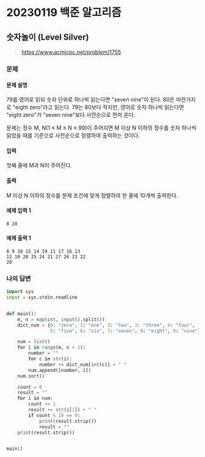 # 20230119 백준 알고리즘

## 숫자놀이 (Level Silver)
> https://www.acmicpc.net/problem/1755

### 문제
#### 문제 설명
79를 영어로 읽되 숫자 단위로 하나씩 읽는다면 "seven nine"이 된다. 80은 마찬가지로 "eight zero"라고 읽는다. 79는 80보다 작지만, 영어로 숫자 하나씩 읽는다면 "eight zero"가 "seven nine"보다 사전순으로 먼저 온다.

문제는 정수 M, N(1 ≤ M ≤ N ≤ 99)이 주어지면 M 이상 N 이하의 정수를 숫자 하나씩 읽었을 때를 기준으로 사전순으로 정렬하여 출력하는 것이다.

#### 입력
첫째 줄에 M과 N이 주어진다.

#### 출력
M 이상 N 이하의 정수를 문제 조건에 맞게 정렬하여 한 줄에 10개씩 출력한다.

#### 예제 입력 1
```
8 28
```

#### 예제 출력 1
```
8 9 18 15 14 19 11 17 16 13
12 10 28 25 24 21 27 26 23 22
20
```

### 나의 답변
```python
import sys
input = sys.stdin.readline


def main():
    m, n = map(int, input().split())
    dict_num = {0: "zero", 1: "one", 2: "two", 3: "three", 4: "four",
                5: "five", 6: "six", 7: "seven", 8: "eight", 9: "nine"}

    num = list()
    for i in range(m, n + 1):
        number = ""
        for c in str(i):
            number += dict_num[int(c)] + " "
        num.append([number, i])
    num.sort()

    count = 0
    result = ""
    for i in num:
        count += 1
        result += str(i[1]) + " "
        if count % 10 == 0:
            print(result.strip())
            result = ""
    print(result.strip())


main()
```